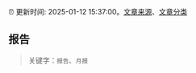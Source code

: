:alarm_clock: 更新时间: 2025-01-12 15:37:00。[文章来源](/README.md)、[文章分类](/TAGS.md)

## 报告


> 关键字：`报告`、`月报`



